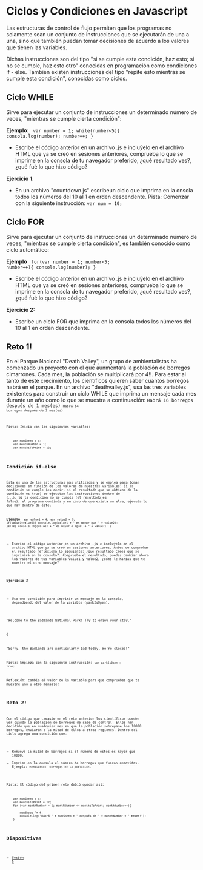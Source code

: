 Ciclos y Condiciones en Javascript
===

Las estructuras de control de flujo permiten que los programas no solamente sean un conjunto de instrucciones que se ejecutarán de una a una, sino que también puedan tomar decisiones de acuerdo a los valores que tienen las variables.


Dichas instrucciones son del tipo "si se cumple esta condición, haz esto; si no se cumple, haz esto otro" conocidas en programación como condiciones if - else. También existen instrucciones del tipo "repite esto mientras se cumple esta condición", conocidas como ciclos.

Ciclo WHILE
--

Sirve para ejecutar un conjunto de instrucciones un determinado número de veces, "mientras se cumple cierta condición":


**Ejemplo:**
<code>
	var number = 1;
	while(number<5){
		consola.log(number);
		number++;
	}
</code>
- Escribe el código anterior en un archivo .js e incluýelo en el archivo HTML que ya se creó en sesiones anteriores, comprueba lo que se imprime en la consola de tu navegador preferido, ¿qué resultado ves?, ¿qué fué lo que hizo código?


**Ejercicio 1**:
- En un archivo "countdown.js" escribeun ciclo que imprima en la onsola todos los números del 10 al 1 en orden descendente.
Pista: Comenzar con la siguiente instrucción:
<code>var num = 10;</code>


Ciclo FOR
--

Sirve para ejecutar un conjunto de instrucciones un determinado número de veces, "mientras se cumple cierta condición", es también conocido como ciclo automático:


**Ejemplo**
<code>
	for(var number = 1; number<5; number++){
		console.log(number);
	}
</code>
- Escribe el código anterior en un archivo .js e incluýelo en el archivo HTML que ya se creó en sesiones anteriores, comprueba lo que se imprime en la consola de tu navegador preferido, ¿qué resultado ves?, ¿qué fué lo que hizo código?


**Ejercicio 2:**
- Escribe un ciclo FOR que imprima en la consola todos los números del 10 al 1 en orden descendente.

Reto 1!
--
En el Parque Nacional "Death Valley", un grupo de ambientalistas ha comenzado un proyecto con el que aunmentará la población de borregos cimarrones.
Cada mes, la población se multiplicará por 4!!.
Para estar al tanto de este crecimiento, los científicos quieren saber cuantos borregos habrá en el parque.
En un archivo "deathvalley.js", usa las tres variables existentes para construir un ciclo WHILE que imprima un mensaje cada mes durante un año como lo que se muestra a continuación:
<code>Habrá 16 borregos después de 1 mes(es)<code>
<code>Habrá 64 borregos después de 2 mes(es)<code>

Pista: Inicia con las siguientes variables:

<code>
	var numSheep = 4;
	var monthNumber = 1;
	var monthsToPrint = 12;
</code>


Condición if-else
--
Ésta es una de las estructuras más utilizadas y se emplea para tomar decisiones en función de los valores de nuestras variables:
Si la condición se cumple (es decir, si el resultado que se obtiene de la condición es true) se ejecutan las instrucciones dentro de <code>{...}</code>. Si la condición no se cumple (el resultado es false), el programa continúa y en caso de que exista un else, ejecuta lo que hay dentro de éste.


**Ejemplo**
<code>
	var value1 = 4;
	var value2 = 9;
	if(value1<value2){
		console.log(value1 + " es menor que " + value2);
	}else{
		console.log(value1 + " es mayor o igual a " + value2);
	}
</code>
- Escribe el código anterior en un archivo .js e incluýelo en el archivo HTML que ya se creó en sesiones anteriores. Antes de comprobar el resultado reflexiona lo siguiente: ¿qué resultado crees que se imprimirá en la consola?. Comprueba el resultado, puedes cambiar ahora los valores de tus variables value1 y value2, ¿cómo le harías que te muestre el otro mensaje?

**Ejercicio 3**
- Usa una condición para imprimir un mensaje en la consola, dependiendo del valor de la variable (parkIsOpen).

"Welcome to the Badlands National Park! Try to enjoy your stay."

ó

"Sorry, the Badlands are particularly bad today. We're closed!"

Pista: Empieza con la siguiente instrucción:
<code>var parkIsOpen = true;</code>


Reflexión: cambia el valor de la variable para que compruebes que te muestre uno u otro mensaje!


Reto 2!
--
Con el código que creaste en el reto anterior los científicos pueden ver cuando la población de borregos de sale de control. Ellos han decidido que en cualquier mes en que la población sobrepase los 10000 borregos, enviarán a la mitad de ellos a otras regiones.
Dentro del ciclo agrega una condición que:
- Remueva la mitad de borregos si el número de estos es mayor que 10000.
- Imprima en la consola el número de borregos que fueron removidos. Ejemplo:
<code>Removiendo <number> borregos de la población.</code>

Pista: El código del primer reto debió quedar así:

<code>
	var numSheep = 4;
	var monthsToPrint = 12;
	for (var monthNumber = 1; monthNumber <= monthsToPrint; monthNumber++){
		<insert your code here>
		numSheep *= 4;
		console.log("Habrá " + numSheep + " después de " + monthNumber + " meses!");
	}
</code>


Diapositivas
--
- [Sesión 5](https://www.haikudeck.com/5---ciclos-y-condicionales-uncategorized-presentation-mHvykS9AwS#slide-16)
